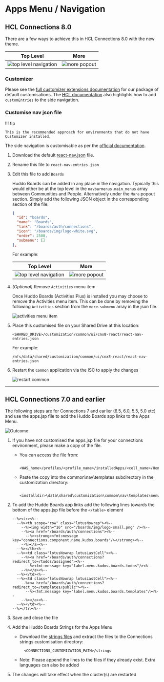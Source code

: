 # Apps Menu / Navigation

## HCL Connections 8.0

There are a few ways to achieve this in HCL Connections 8.0 with the new theme.

| Top Level                               | More                            |
| --------------------------------------- | ------------------------------- |
| ![top level navigation](./cnx8-top.png) | ![more popout](./cnx8-more.png) |

### Customizer

Please see the [full customizer extensions documentation](../customizer/integrations.md) for our package of default customisations. The [HCL documentation](https://opensource.hcltechsw.com/connections-doc/v8/admin/customize/customizing-side-navigation.html) also highlights how to add `customEntries` to the side navigation.

### Customise nav json file

!!! tip

    This is the recommended approach for environments that do not have Customizer installed.

The side navigation is customisable as per the [official documentation](https://github.com/HCL-TECH-SOFTWARE/connections-ui-docs/blob/master/main-areas/side-navigation/README.md).

1.  Download the default [react-nav.json](https://github.com/HCL-TECH-SOFTWARE/connections-ui-docs/blob/master/main-areas/side-navigation/resources/react-nav.json) file.

1.  Rename this file to `react-nav-entries.json`

1.  Edit this file to add `Boards`

    Huddo Boards can be added in any place in the navigation. Typically this would either be at the top level in the `navbarmenus.main_menus` array between Communities and People. Alternatively under the `More` popout section. Simply add the following JSON object in the corresponding section of the file:

    ```json
    {
      "id": "boards",
      "name": "Boards",
      "link": "/boards/auth/connections",
      "icon": "/boards/img/logo-white.svg",
      "order": 2500,
      "submenu": []
    },
    ```

    For example:

    | Top Level                                | More                             |
    | ---------------------------------------- | -------------------------------- |
    | ![top level navigation](./react-top.png) | ![more popout](./react-more.png) |

1.  _(Optional)_ Remove `Activities` menu item

    Once Huddo Boards (Activities Plus) is installed you may choose to remove the Activities menu item. This can be done by removing the following `Activities` section from the `more.submenu` array in the json file.

    ![activities menu item](./activities.png)

1.  Place this customised file on your Shared Drive at this location:

        <SHARED_DRIVE>/customization/common/ui/cnx8-react/react-nav-entries.json

    For example:

        /nfs/data/shared/customization/common/ui/cnx8-react/react-nav-entries.json

1.  Restart the `Common` application via the ISC to apply the changes

    ![restart common](./restart-common.png)

---

## HCL Connections 7.0 and earlier

The following steps are for Connections 7 and earlier (6.5, 6.0, 5.5, 5.0 etc) and use the apps.jsp file to add the Huddo Boards app links to the Apps Menu.

![Outcome](./cnx7-jsp.png)

1.  If you have not customised the apps.jsp file for your connections environment, please make a copy of the file.

    -   You can access the file from:

              <WAS_home>/profiles/<profile_name>/installedApps/<cell_name>/Homepage.ear/homepage.war/nav/templates/menu

    -   Paste the copy into the common\nav\templates subdirectory in the customization directory:

              <installdir>\data\shared\customization\common\nav\templates\menu\apps.jsp

1.  To add the Huddo Boards app links add the following lines towards the bottom of the apps.jsp file before the `</table>` element

        --%><tr><%--
          --%><th scope="row" class="lotusNowrap"><%--
            --%><img width="16" src="/boards/img/logo-small.png" /><%--
            --%><a href="/boards/auth/connections"><%--
              --%><strong><fmt:message key="connections.component.name.kudos.boards"/></strong><%--
            --%></a><%--
          --%></th><%--
          --%><td class="lotusNowrap lotusLastCell"><%--
            --%><a href="/boards/auth/connections?redirect_to=/todos/assigned"><%--
              --%><fmt:message key="label.menu.kudos.boards.todos"/><%--
            --%></a><%--
          --%></td><%--
          --%><td class="lotusNowrap lotusLastCell"><%--
            --%><a href="/boards/auth/connections?redirect_to=/templates/public"><%--
              --%><fmt:message key="label.menu.kudos.boards.templates"/><%--
            --%></a><%--
          --%></td><%--
        --%></tr><%--

1.  Save and close the file

1.  Add the Huddo Boards Strings for the Apps Menu

    -   Download the [strings files](./strings.zip) and extract the files to the Connections strings customisation directory:

              <CONNECTIONS_CUSTOMIZATION_PATH>/strings

    -   Note: Please append the lines to the files if they already exist. Extra languages can also be added

1.  The changes will take effect when the cluster(s) are restarted
